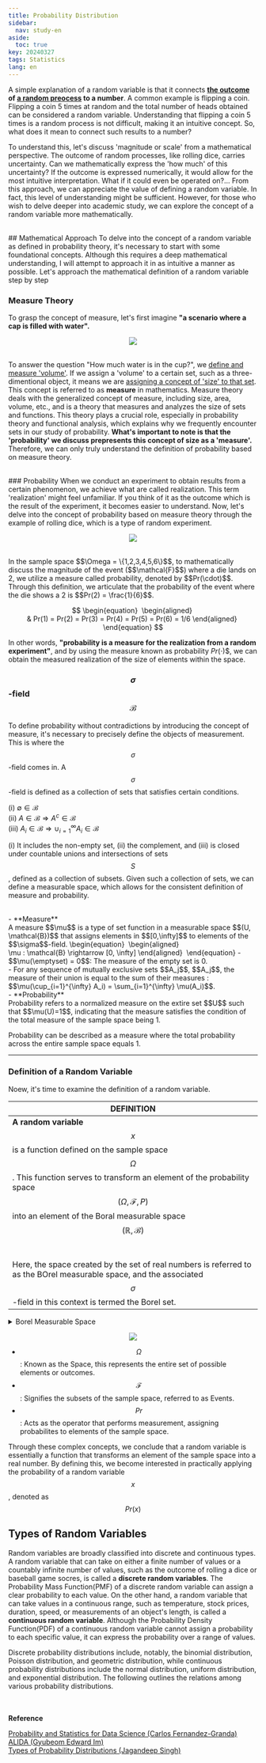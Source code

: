 ```yaml
---
title: Probability Distribution
sidebar:
  nav: study-en
aside:
  toc: true
key: 20240327
tags: Statistics
lang: en
---
```


A simple explanation of a random variable is that it connects **<u>the outcome</u> of <u>a random preocess</u> to a number**. A common example is flipping a coin. Flipping a coin 5 times at random and the total number of heads obtained can be considered a random variable. Understanding that flipping a coin 5 times is a random process is not difficult, making it an intuitive concept. So, what does it mean to connect such results to a number?

To understand this, let's discuss 'magnitude or scale' from a mathematical perspective. The outcome of random processes, like rolling dice, carries uncertainty. Can we mathematically express the 'how much' of this uncertainty? If the outcome is expressed numerically, it would allow for the most intuitive interpretation. What if it could even be operated on?... From this approach, we can appreciate the value of defining a random variable. In fact, this level of understanding might be sufficient. However, for those who wish to delve deeper into academic study, we can explore the concept of a random variable more mathematically.

<br/>
## Mathematical Approach
To delve into the concept of a random variable as defined in probability theory, it's necessary to start with some foundational concepts. Although this requires a deep mathematical understanding, I will attempt to approach it in as intuitive a manner as possible. Let's approach the mathematical definition of a random variable step by step

### Measure Theory
To grasp the concept of measure, let's first imagine **"a scenario where a cap is filled with water".**

<p align="center">
  <img src="https://raw.githubusercontent.com/jenniione/jenniione.github.io/master/pics/random_variables/water_glass.jpeg">
</p>

<br/>To answer the question "How much water is in the cup?", we <u>define and measure 'volume'</u>. If we assign a 'volume' to a certain set, such as a three-dimentional object, it means we are <u>assigning a concept of 'size' to that set</u>. This concept is referred to as **measure** in mathematics. Measure theory deals with the generalized concept of measure, including size, area, volume, etc., and is a theory that measures and analyzes the size of sets and functions. This theory plays a crucial role, especially in probability theory and functional analysis, which explains why we frequently encounter sets in our study of probability. **What's important to note is that the 'probability' we discuss prepresents this concept of size as a 'measure'.** Therefore, we can only truly understand the definition of probability based on measure theory.

<br/>
### Probability
When we conduct an experiment to obtain results from a certain phenomenon, we achieve what are called realization. This term 'realization' might feel unfamiliar. If you think of it as the outcome which is the result of the experiment, it becomes easier to understand. Now, let's delve into the concept of probability based on measure theory through the example of rolling dice, which is a type of random experiment.

<p align="center">
  <img src="https://raw.githubusercontent.com/jenniione/jenniione.github.io/master/pics/random_variables/definition_random_variable_1.png">
</p>

<br/> 
In the sample space $$\Omega = \{1,2,3,4,5,6\}$$, to mathematically discuss the magnitude of the event ($$\mathcal{F}$$) where a die lands on 2, we utilize a measure called probability, denoted by $$Pr(\cdot)$$. Through this definition, we articulate that the probability of the event where the die shows a 2 is $$Pr(2) = \frac{1}{6}$$.

$$
\begin{equation} 
\begin{aligned} 
& Pr(1) = Pr(2) = Pr(3) = Pr(4) = Pr(5) = Pr(6) = 1/6
\end{aligned} 
\end{equation}
$$

In other words, **"probability is a measure for the realization from a random experiment"**, and by using the measure known as probability $Pr(\cdot)$$, we can obtain the measured realization of the size of elements within the space.

### $$\sigma$$-field $$\mathcal{B}$$
To define probability without contradictions by introducing the concept of measure, it's necessary to precisely define the objects of measurement. This is where the $$\sigma$$-field comes in. A $$\sigma$$-field is defined as a collection of sets that satisfies certain conditions.


(i) $\emptyset \in \mathcal{B}$  <br/>
(ii) $A \in \mathcal{B} \Rightarrow A^c \in \mathcal{B}$ <br/>
(iii) $A_i \in \mathcal{B} \Rightarrow \cup_{i=1}^{\infty}A_i \in \mathcal{B}$ <br/>

(i) It includes the non-empty set, (ii) the complement, and (iii) is closed under countable unions and intersections of sets $$S$$, defined as a collection of subsets. Given such a collection of sets, we can define a measurable space, which allows for the consistent definition of measure and probability.

<br/>
- **Measure**<br/>
A measure $$\mu$$ is a type of set function in a measurable space $$(U, \mathcal{B})$$ that assigns elements in $$[0,\infty]$$ to elements of the $$\sigma$$-field.
\begin{equation} 
\begin{aligned} 
\mu : \mathcal{B} \rightarrow [0, \infty]
\end{aligned} 
\end{equation}
  - $$\mu(\emptyset) = 0$$: The measure of the empty set is 0.<br/>
  - For any sequence of mutually exclusive sets $$A_j$$, $$A_j$$, the measure of their union is equal to the sum of their measures : $$\mu(\cup_{i=1}^{\infty} A_i) = \sum_{i=1}^{\infty} \mu(A_i)$$.

<br/>
- **Probability**<br/>
Probability refers to a normalized measure on the extire set $$U$$ such that $$\mu(U)=1$$, indicating that the measure satisfies the condition of the total measure of the sample space being 1.

Probability can be described as a measure where the total probability across the entire sample space equals 1.

---

### Definition of a Random Variable
Noew, it's time to examine the definition of a random variable.

| DEFINITION |
| ------ |
| **A random variable** $$x$$ is a function defined on the sample space $$\Omega$$. This function serves to transform an element of the probability space $$(\Omega, \mathcal{F}, P)$$ into an element of the Boral measurable space $$(\mathbb{R}, \mathcal{B})$$ <br><br>Here, the space created by the set of real numbers is referred to as the BOrel measurable space, and the associated $$\sigma$$-field in this context is termed the Borel set. |



<details>
<summary>Borel Measurable Space</summary>
<div markdown="1">

**Borel Measurable Space**: Consists of the set of real numbers $$\mathbb{R}$$ and the Borel $$\sigma$$ algebra $$\mathcall{B}$$. The Borel $$\sigma$$-algebra includes open intervals on the real line and encompasses all sets that can be generated from these intervals. Essentially, this makes it possible to measure events in the commonly dealt with real number space.

</div>
</details>

<p align="center">
  <img src="https://raw.githubusercontent.com/jenniione/jenniione.github.io/master/pics/random_variables/definition_random_variable_2.png">
</p>

- $$\Omega$$ : Known as the Space, this represents the entire set of possible elements or outcomes.
- $$\mathcal{F}$$ : Signifies the subsets of the sample space, referred to as Events.
- $$Pr$$ : Acts as the operator that performs measurement, assigning probabilites to elements of the sample space.

Through these complex concepts, we conclude that a random variable is essentially a function that transforms an element of the sample space into a real number. By defining this, we become interested in practically applying the probability of a random variable $$x$$, denoted as $$Pr(x)$$

## Types of Random Variables

Random variables are broadly classified into discrete and continuous types. A random variable that can take on either a finite number of values or a countably infinite number of values, such as the outcome of rolling a dice or baseball game socres, is called a **discrete random variables**. The Probability Mass Function(PMF) of a discrete random variable can assign a clear probability to each value. On the other hand, a random variable that can take values in a continuous range, such as temperature, stock prices, duration, speed, or measurements of an object's length, is called a **continuous random variable**. Although the Probability Density Function(PDF) of a continuous random variable cannot assign a probability to each specific value, it can express the probability over a range of values.

Discrete probability distributions include, notably, the binomial distribution, Poisson distribution, and geometric distribution, while continuous probability distributions include the normal distribution, uniform distribution, and exponential distribution. The following outlines the relations among various probability distributions.

<br/><br/>
**Reference**

[Probability and Statistics for Data Science (Carlos Fernandez-Granda)](https://cims.nyu.edu/~cfgranda/pages/stuff/probability_stats_for_DS.pdf)<br/>
[ALIDA (Gyubeom Edward Im)](https://alida.tistory.com/84)<br/>
[Types of Probability Distributions (Jagandeep Singh)](https://jagan-singhh.medium.com/types-of-probability-distributions-9333d18ed817)
